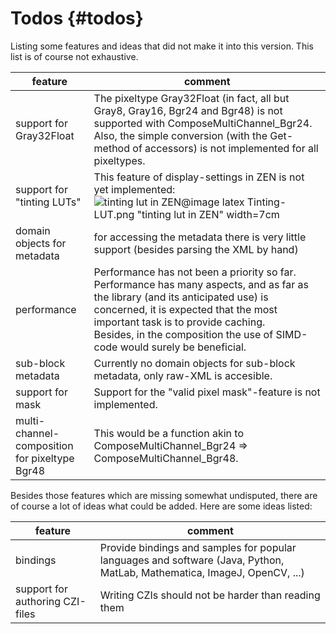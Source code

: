 ﻿Todos                 {#todos}
=====

Listing some features and ideas that did not make it into this version. This list is of course not exhaustive.

 feature                     |  comment
 --------------------------- | --------
 support for Gray32Float     | The pixeltype Gray32Float (in fact, all but Gray8, Gray16, Bgr24 and Bgr48) is not supported with ComposeMultiChannel_Bgr24.<br>Also, the simple conversion (with the Get-method of accessors) is not implemented for all pixeltypes.
 support for "tinting LUTs"  | This feature of display-settings in ZEN is not yet implemented:<br>![tinting lut in ZEN](Tinting-LUT.png "")@image latex Tinting-LUT.png "tinting lut in ZEN" width=7cm
 domain objects for metadata | for accessing the metadata there is very little support (besides parsing the XML by hand)
 performance                 | Performance has not been a priority so far. Performance has many aspects, and as far as the library (and its anticipated use) is concerned, it is expected that the most important task is to provide caching.<br>Besides, in the composition the use of SIMD-code would surely be beneficial. 
 sub-block metadata          | Currently no domain objects for sub-block metadata, only raw-XML is accesible.
 support for mask			 | Support for the "valid pixel mask"-feature is not implemented.
 multi-channel-composition<br>for pixeltype Bgr48 | This would be a function akin to ComposeMultiChannel_Bgr24 ⇒ ComposeMultiChannel_Bgr48.

Besides those features which are missing somewhat undisputed, there are of course a lot of ideas what could be added.
Here are some ideas listed:

 feature                        |  comment
 ------------------------------ | --------
 bindings                       | Provide bindings and samples for popular languages and software (Java, Python, MatLab, Mathematica, ImageJ, OpenCV, ...)
 support for authoring CZI-files| Writing CZIs should not be harder than reading them